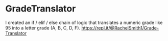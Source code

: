 # GradeTranslator
I created an if / elif / else chain of logic that translates a numeric grade like 95 into a letter grade (A, B, C, D, F). 
https://repl.it/@RachelSmith1/Grade-Translator
